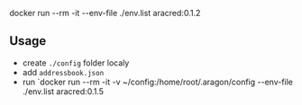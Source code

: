 docker run --rm -it --env-file ./env.list aracred:0.1.2  

## Usage
- create `./config` folder localy
- add `addressbook.json`
- run `docker run --rm -it -v ~/config:/home/root/.aragon/config --env-file ./env.list aracred:0.1.5

